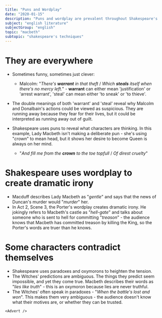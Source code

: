 ```yaml
---
title: "Puns and Wordplay"
date: "2020-01-15"
description: "Puns and wordplay are prevalent throughout Shakespeare's Macbeth, but what do they actually mean?"
subject: "english literature"
subjectGroup: "english"
topic: "macbeth"
subtopic: "shakespeare's techniques"
---
```


# They are everywhere

- Sometimes funny, sometimes just clever:
  - Malcolm: "_There's **warrant** in that theft_ / _Which **steals** itself when there's no mercy left._" - **warrant** can either mean 'justification' or 'arrest warrant', 'steal' can mean either 'to sneak' or 'to thieve'.
- The double meanings of both 'warrant' and 'steal' reveal why Malcolm and Donalbain's actions could be viewed as suspicious. They are running away because they fear for their lives, but it could be interpreted as running away out of guilt.
- Shakespeare uses puns to reveal what characters are thinking. In this example, Lady Macbeth isn't making a deliberate pun - she's using "_crown_" to mean head, but it shows her desire to become Queen is always on her mind.

  - "_And fill me from the **crown** to the toe topfull_ / _Of direst cruelty_"

# Shakespeare uses wordplay to create dramatic irony

- Macduff describes Lady Macbeth as "_gentle_" and says that the news of Duncan's murder would "_murder_" her.
- In Act 2, Scene 3, the Porter's wordplay creates dramatic irony. He jokingly refers to Macbeth's castle as "_hell-gate_" and talks about someone who is sent to hell for committing "_treason_" - the audience knows that Macbeth has committed treason by killing the King, so the Porter's words are truer than he knows.

# Some characters contradict themselves

- Shakespeare uses paradoxes and oxymorons to heighten the tension.
- The Witches' predictions are ambiguous. The things they predict seem impossible, and yet they come true. Macbeth describes their words as "_lies like truth_" - this is an oxymoron because lies are never truthful.
- The Witches' often speak in paradoxes - "_When the battle's lost and won_". This makes them very ambiguous - the audience doesn't know what their motives are, or whether they can be trusted.

```react
<Advert />
```
